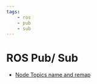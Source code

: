 ```yaml
---
tags:
    - ros
    - pub
    - sub
---
```


# ROS Pub/ Sub

- [Node Topics name and remap](node_topic_nameing.md)